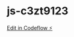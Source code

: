 # js-c3zt9123

[Edit in Codeflow ⚡️](https://local.stackblitz.com:3000/~/github.com/AleksandrSl/js-c3zt9123)